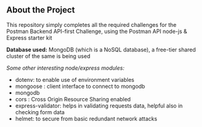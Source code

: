 ## About the Project

This repository simply completes all the required challenges for the
Postman Backend API-first Challenge, using the Postman API node-js & Express starter kit

**Database used:** MongoDB (which is a NoSQL database), a free-tier shared cluster of the same is being used

_Some other interesting node/express modules:_

- dotenv: to enable use of environment variables
- mongoose : client interface to connect to mongodb
- mongodb
- cors : Cross Origin Resource Sharing enabled
- express-validator: helps in validating requests data, helpful also in checking form data
- helmet: to secure from basic redundant network attacks
